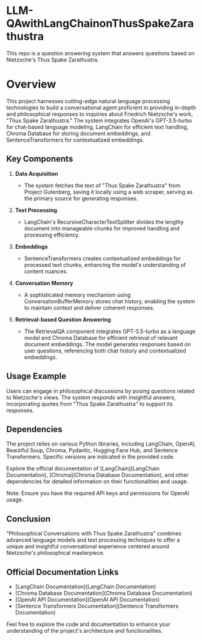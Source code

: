 # LLM-QAwithLangChainonThusSpakeZarathustra
This repo is a question answering system that answers questions based on Nietzsche's Thus Spake Zarathustra.

<response>

# Overview

This project harnesses cutting-edge natural language processing technologies to build a conversational agent proficient in providing in-depth and philosophical responses to inquiries about Friedrich Nietzsche's work, "Thus Spake Zarathustra." The system integrates OpenAI's GPT-3.5-turbo for chat-based language modeling, LangChain for efficient text handling, Chroma Database for storing document embeddings, and SentenceTransformers for contextualized embeddings.

## Key Components

1. **Data Acquisition**
   - The system fetches the text of "Thus Spake Zarathustra" from Project Gutenberg, saving it locally using a web scraper, serving as the primary source for generating responses.

2. **Text Processing**
   - LangChain's RecursiveCharacterTextSplitter divides the lengthy document into manageable chunks for improved handling and processing efficiency.

3. **Embeddings**
   - SentenceTransformers creates contextualized embeddings for processed text chunks, enhancing the model's understanding of content nuances.

4. **Conversation Memory**
   - A sophisticated memory mechanism using ConversationBufferMemory stores chat history, enabling the system to maintain context and deliver coherent responses.

5. **Retrieval-based Question Answering**
   - The RetrievalQA component integrates GPT-3.5-turbo as a language model and Chroma Database for efficient retrieval of relevant document embeddings. The model generates responses based on user questions, referencing both chat history and contextualized embeddings.

## Usage Example

Users can engage in philosophical discussions by posing questions related to Nietzsche's views. The system responds with insightful answers, incorporating quotes from "Thus Spake Zarathustra" to support its responses.

## Dependencies

The project relies on various Python libraries, including LangChain, OpenAI, Beautiful Soup, Chroma, Pydantic, Hugging Face Hub, and Sentence Transformers. Specific versions are indicated in the provided code.

Explore the official documentation of [LangChain](LangChain Documentation), [Chroma](Chroma Database Documentation), and other dependencies for detailed information on their functionalities and usage.

Note: Ensure you have the required API keys and permissions for OpenAI usage.

## Conclusion

"Philosophical Conversations with Thus Spake Zarathustra" combines advanced language models and text processing techniques to offer a unique and insightful conversational experience centered around Nietzsche's philosophical masterpiece.

## Official Documentation Links

- [LangChain Documentation](LangChain Documentation)
- [Chroma Database Documentation](Chroma Database Documentation)
- [OpenAI API Documentation](OpenAI API Documentation)
- [Sentence Transformers Documentation](Sentence Transformers Documentation)

Feel free to explore the code and documentation to enhance your understanding of the project's architecture and functionalities.

</response>
